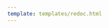```yaml
---
template: templates/redoc.html
---
```


<redoc spec-url=../../apis/restapis/org-idle-account-identification.yaml></redoc>
<script src="https://cdn.jsdelivr.net/npm/redoc@next/bundles/redoc.standalone.js"> </script>
